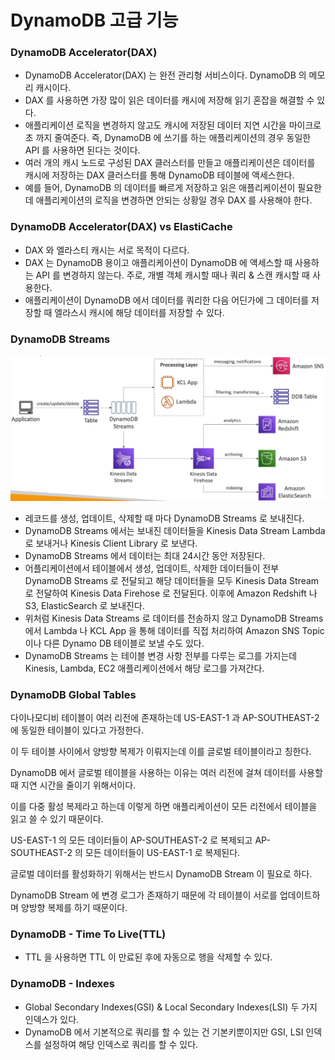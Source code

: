 # DynamoDB 고급 기능

### DynamoDB Accelerator(DAX)

- DynamoDB Accelerator(DAX) 는 완전 관리형 서비스이다. DynamoDB 의 메모리 캐시이다.
- DAX 를 사용하면 가장 많이 읽은 데이터를 캐시에 저장해 읽기 혼잡을 해결할 수 있다.
- 애플리케이션 로직을 변경하지 않고도 캐시에 저장된 데이터 지연 시간을 마이크로초 까지 줄여준다. 즉, DynamoDB 에 쓰기를 하는 애플리케이션의 경우 동일한 API 를 사용하면 된다는 것이다.
- 여러 개의 캐시 노드로 구성된 DAX 클러스터를 만들고 애플리케이션은 데이터를 캐시에 저장하는 DAX 클러스터를 통해 DynamoDB 테이블에 액세스한다.
- 예를 들어, DynamoDB 의 데이터를 빠르게 저장하고 읽은 애플리케이션이 필요한데 애플리케이션의 로직을 변경하면 안되는 상황일 경우 DAX 를 사용해야 한다.

### DynamoDB Accelerator(DAX) vs ElastiCache

- DAX 와 엘라스티 캐시는 서로 목적이 다르다.
- DAX 는 DynamoDB 용이고 애플리케이션이 DynamoDB 에 액세스할 때 사용하는 API 를 변경하지 않는다. 주로, 개별 객체 캐시할 때나 쿼리 & 스캔 캐시할 때 사용한다.
- 애플리케이션이 DynamoDB 에서 데이터를 쿼리한 다음 어딘가에 그 데이터를 저장할 때 엘라스시 캐시에 해당 데이터를 저장할 수 있다.

### DynamoDB Streams

![img_1.png](img_1.png)

- 레코드를 생성, 업데이트, 삭제할 때 마다 DynamoDB Streams 로 보내진다.
- DynamoDB Streams 에서는 보내진 데이터들을 Kinesis Data Stream Lambda 로 보내거나 Kinesis Client Library 로 보낸다.
- DynamoDB Streams 에서 데이터는 최대 24시간 동안 저장된다.
- 어플리케이션에서 테이블에서 생성, 업데이트, 삭제한 데이터들이 전부 DynamoDB Streams 로 전달되고 해당 데이터들을 모두 Kinesis Data Stream 로 전달하여 Kinesis Data Firehose 로 전달된다. 이후에 Amazon Redshift 나 S3, ElasticSearch 로 보내진다. 
- 위처럼 Kinesis Data Streams 로 데이터를 전송하지 않고 DynamoDB Streams 에서 Lambda 나 KCL App 을 통해 데이터를 직접 처리하여 Amazon SNS Topic 이나 다른 Dynamo DB 테이블로 보낼 수도 있다.
- DynamoDB Streams 는 테이블 변경 사항 전부를 다루는 로그를 가지는데 Kinesis, Lambda, EC2 애플리케이션에서 해당 로그를 가져간다.

### DynamoDB Global Tables

다이나모디비 테이블이 여러 리전에 존재하는데 US-EAST-1 과 AP-SOUTHEAST-2 에 동일한 테이블이 있다고 가정한다.

이 두 테이블 사이에서 양방향 복제가 이뤄지는데 이를 글로벌 테이블이라고 칭한다.

DynamoDB 에서 글로벌 테이블을 사용하는 이유는 여러 리전에 걸쳐 데이터를 사용할 때 지연 시간을 줄이기 위해서이다. 

이를 다중 활성 복제라고 하는데 이렇게 하면 애플리케이션이 모든 리전에서 테이블을 읽고 쓸 수 있기 때문이다. 

US-EAST-1 의 모든 데이터들이 AP-SOUTHEAST-2 로 복제되고 AP-SOUTHEAST-2 의 모든 데이터들이 US-EAST-1 로 복제된다.

글로벌 데이터를 활성화하기 위해서는 반드시 DynamoDB Stream 이 필요로 하다.

DynamoDB Stream 에 변경 로그가 존재하기 때문에 각 테이블이 서로를 업데이트하며 양방향 복제를 하기 때문이다.

### DynamoDB - Time To Live(TTL)

- TTL 을 사용하면 TTL 이 만료된 후에 자동으로 행을 삭제할 수 있다.

### DynamoDB - Indexes

- Global Secondary Indexes(GSI) & Local Secondary Indexes(LSI) 두 가지 인덱스가 있다.
- DynamoDB 에서 기본적으로 쿼리를 할 수 있는 건 기본키뿐이지만 GSI, LSI 인덱스를 설정하여 해당 인덱스로 쿼리를 할 수 있다.